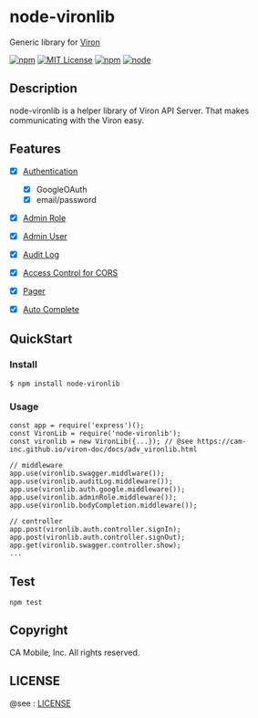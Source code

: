 # node-vironlib
Generic library for [Viron](https://github.com/cam-inc/viron/)

[![npm](https://nodei.co/npm/node-vironlib.png)](https://nodei.co/npm/node-vironlib/)
[![MIT License](http://img.shields.io/badge/license-MIT-blue.svg?style=flat)](LICENSE)
[![npm](https://img.shields.io/npm/dt/node-vironlib.svg)](README.md)
[![node](https://img.shields.io/node/v/node-vironlib.svg)](README.md)

## Description

node-vironlib is a helper library of Viron API Server.
That makes communicating with the Viron easy.

## Features

- [x] [Authentication](auth)
  - [x] GoogleOAuth
  - [x] email/password
- [x] [Admin Role](admin_role)
- [x] [Admin User](admin_user)
- [x] [Audit Log](audit_log)
- [x] [Access Control for CORS](acl)
- [x] [Pager](pager)
- [x] [Auto Complete](autocomplete)


## QuickStart

### Install
```
$ npm install node-vironlib
```

### Usage
```
const app = require('express')();
const VironLib = require('node-vironlib');
const vironlib = new VironLib({...}); // @see https://cam-inc.github.io/viron-doc/docs/adv_vironlib.html

// middleware
app.use(vironlib.swagger.middlware());
app.use(vironlib.auditLog.middleware());
app.use(vironlib.auth.google.middleware());
app.use(vironlib.adminRole.middleware());
app.use(vironlib.bodyCompletion.middleware());

// controller
app.post(vironlib.auth.controller.signIn);
app.post(vironlib.auth.controller.signOut);
app.get(vironlib.swagger.controller.show);
...
```

## Test
```
npm test
```

## Copyright

CA Mobile, Inc. All rights reserved.

## LICENSE

@see : [LICENSE](LICENSE)
